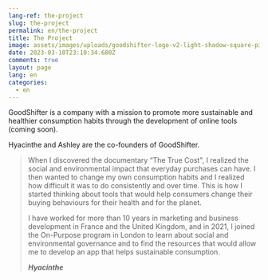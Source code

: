 ```yaml
---
lang-ref: the-project
slug: the-project
permalink: en/the-project
title: The Project
image: assets/images/uploads/goodshifter-logo-v2-light-shadow-square-pink.png
date: 2023-03-10T23:10:34.680Z
comments: true
layout: page
lang: en
categories:
  - en
---
```



GoodShifter is a company with a mission to promote more sustainable and healthier consumption habits through the development of online tools (coming soon).

Hyacinthe and Ashley are the co-founders of GoodShifter.

> When I discovered the documentary “The True Cost", I realized the social and environmental impact that everyday purchases can have. I then wanted to change my own consumption habits and I realized how difficult it was to do consistently and over time. This is how I started thinking about tools that would help consumers change their buying behaviours for their health and for the planet. 
>
> I have worked for more than 10 years in marketing and business development in France and the United Kingdom, and in 2021, I joined the On-Purpose program in London to learn about social and environmental governance and to find the resources that would allow me to develop an app that helps sustainable consumption.
>
> ***Hyacinthe***